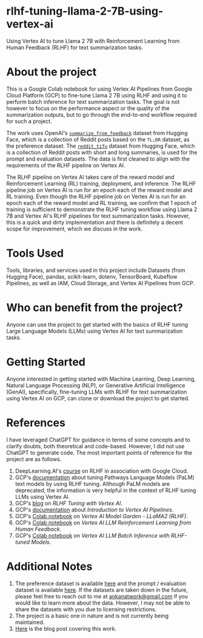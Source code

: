 # rlhf-tuning-llama-2-7B-using-vertex-ai
Using Vertex AI to tune Llama 2 7B with Reinforcement Learning from Human Feedback (RLHF) for text summarization tasks.

# About the project
This is a Google Colab notebook for using Vertex AI Pipelines from Google Cloud Platform (GCP) to fine-tune Llama 2 7B using RLHF and using it to perform batch inference for text summarization tasks. The goal is not however to focus on the performance aspect or the quality of the summarization outputs, but to go through the end-to-end workflow required for such a project.

The work uses OpenAI's [`summarize_from_feedback`](https://huggingface.co/datasets/openai/summarize_from_feedback) dataset from Hugging Face, which is a collection of Reddit posts based on the `TL;DR` dataset, as the preference dataset. The [`reddit_tifu`](https://huggingface.co/datasets/ctr4si/reddit_tifu) dataset from Hugging Face, which is a collection of Reddit posts with short and long summaries, is used for the prompt and evaluation datasets. The data is first cleaned to align with the requirements of the RLHF pipeline on Vertex AI.

The RLHF pipeline on Vertex AI takes care of the reward model and Reinforcement Learning (RL) training, deployment, and inference. The RLHF pipeline job on Vertex AI is run for an epoch each of the reward model and RL training. Even though the RLHF pipeline job on Vertex AI is run for an epoch each of the reward model and RL training, we confirm that 1 epoch of training is sufficient to demonstrate the RLHF tuning workflow using Llama 2 7B and Vertex AI's RLHF pipelines for text summarization tasks. However, this is a quick and dirty implementation and there is definitely a decent scope for improvement, which we discuss in the work.

# Tools Used
Tools, libraries, and services used in this project include Datasets (from Hugging Face), pandas, scikit-learn, dotenv, TensorBoard, Kubeflow Pipelines, as well as IAM, Cloud Storage, and Vertex AI Pipelines from GCP.

# Who can benefit from the project?
Anyone can use the project to get started with the basics of RLHF tuning Large Language Models (LLMs) using Vertex AI for text summarization tasks.

# Getting Started
Anyone interested in getting started with Machine Learning, Deep Learning, Natural Language Processing (NLP), or Generative Artificial Intelligence (GenAI), specifically, fine-tuning LLMs with RLHF for text summarization using Vertex AI on GCP, can clone or download the project to get started.

# References
I have leveraged ChatGPT for guidance in terms of some concepts and to clarify doubts, both theoretical and code-based. However, I did not use ChatGPT to generate code. The most important points of reference for the project are as follows.
1. DeepLearning.AI's [course](https://www.deeplearning.ai/short-courses/reinforcement-learning-from-human-feedback/) on RLHF in association with Google Cloud.
2. GCP's [documentation](https://cloud.google.com/vertex-ai/generative-ai/docs/models/tune-text-models-rlhf) about tuning Pathways Language Models (PaLM) text models by using RLHF tuning. Although PaLM models are deprecated, the information is very helpful in the context of RLHF tuning LLMs using Vertex AI.
3. GCP's [blog](https://cloud.google.com/blog/products/ai-machine-learning/rlhf-on-google-cloud) on *RLHF Tuning with Vertex AI*.
4. GCP's [documentation](https://cloud.google.com/vertex-ai/docs/pipelines/introduction) about *Introduction to Vertex AI Pipelines*.
5. GCP's [Colab notebook](https://github.com/GoogleCloudPlatform/vertex-ai-samples/blob/main/notebooks/community/model_garden/model_garden_pytorch_llama2_rlhf_tuning.ipynb) on *Vertex AI Model Garden - LLaMA2 (RLHF)*.
6. GCP's [Colab notebook](https://github.com/GoogleCloudPlatform/vertex-ai-samples/blob/main/notebooks/official/generative_ai/rlhf_tune_llm.ipynb) on *Vertex AI LLM Reinforcement Learning from Human Feedback*.
7. GCP's [Colab notebook](https://github.com/GoogleCloudPlatform/vertex-ai-samples/blob/main/notebooks/official/generative_ai/batch_eval_llm.ipynb) on *Vertex AI LLM Batch Inference with RLHF-tuned Models*.

# Additional Notes
1. The preference dataset is available [here](https://huggingface.co/datasets/openai/summarize_from_feedback) and the prompt / evaluation dataset is available [here](https://huggingface.co/datasets/ctr4si/reddit_tifu). If the datasets are taken down in the future, please feel free to reach out to me at ankanatwork@gmail.com if you would like to learn more about the data. However, I may not be able to share the datasets with you due to licensing restrictions.
2. The project is a basic one in nature and is not currently being maintained.
3. [Here](https://researchguy.in/rlhf-using-llama-2-7b-and-vertex-ai/) is the blog post covering this work.
